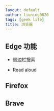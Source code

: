 ```yaml
---
layout: default
author: liuning0820
tags: [geek life]
title: 浏览器
---
```



## Edge 功能

- 侧边栏搜索

- Read aloud

## Firefox

## Brave


